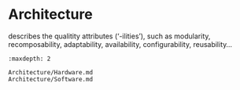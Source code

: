 # Architecture

describes the qualitity attributes (‘-ilities’), such as modularity, recomposability, adaptability, availability, configurability, reusability…

```{toctree}
:maxdepth: 2

Architecture/Hardware.md
Architecture/Software.md
```